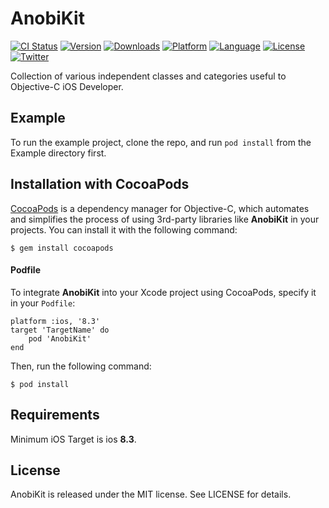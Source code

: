 # AnobiKit

[![CI Status](http://img.shields.io/travis/Anobisoft/AnobiKit.svg?style=flat)](https://travis-ci.org/Anobisoft/AnobiKit)
[![Version](https://img.shields.io/cocoapods/v/AnobiKit.svg?style=flat)](http://cocoapods.org/pods/AnobiKit)
[![Downloads](https://img.shields.io/cocoapods/dt/AnobiKit.svg)](http://cocoapods.org/pods/AnobiKit)
[![Platform](https://img.shields.io/cocoapods/p/AnobiKit.svg?style=flat)](http://cocoapods.org/pods/AnobiKit)
[![Language](https://img.shields.io/github/languages/top/Anobisoft/AnobiKit.svg)](https://github.com/Anobisoft/AnobiKit)
[![License](https://img.shields.io/cocoapods/l/AnobiKit.svg?style=flat)](http://cocoapods.org/pods/AnobiKit)
[![Twitter](https://img.shields.io/badge/twitter-@Anobisoft-blue.svg?style=flat)](http://twitter.com/Anobisoft)

Collection of various independent classes and categories useful to Objective-C iOS Developer.

## Example

To run the example project, clone the repo, and run `pod install` from the Example directory first.

## Installation with CocoaPods
[CocoaPods](http://cocoapods.org/) is a dependency manager for Objective-C, which automates and simplifies the process of using 3rd-party libraries like **AnobiKit** in your projects. You can install it with the following command:
```
$ gem install cocoapods
```
#### Podfile
To integrate **AnobiKit** into your Xcode project using CocoaPods, specify it in your `Podfile`:

```
platform :ios, '8.3'
target 'TargetName' do
    pod 'AnobiKit'
end
```
Then, run the following command:
```
$ pod install
```
## Requirements
Minimum iOS Target is ios **8.3**.

## License
AnobiKit is released under the MIT license. See LICENSE for details.
